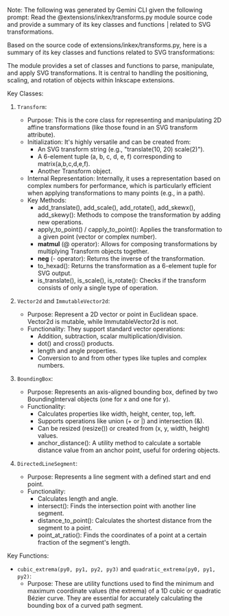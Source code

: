 Note: The following was generated by Gemini CLI given the following prompt:
 Read the @extensions/inkex/transforms.py module source code and provide a summary of its key classes and functions
│related to SVG transformations.

Based on the source code of extensions/inkex/transforms.py, here is a summary of its key classes and functions related to
  SVG transformations:

  The module provides a set of classes and functions to parse, manipulate, and apply SVG transformations. It is central to
  handling the positioning, scaling, and rotation of objects within Inkscape extensions.

  Key Classes:

   1. `Transform`:
       * Purpose: This is the core class for representing and manipulating 2D affine transformations (like those found in an
         SVG transform attribute).
       * Initialization: It's highly versatile and can be created from:
           * An SVG transform string (e.g., "translate(10, 20) scale(2)").
           * A 6-element tuple (a, b, c, d, e, f) corresponding to matrix(a,b,c,d,e,f).
           * Another Transform object.
       * Internal Representation: Internally, it uses a representation based on complex numbers for performance, which is
         particularly efficient when applying transformations to many points (e.g., in a path).
       * Key Methods:
           * add_translate(), add_scale(), add_rotate(), add_skewx(), add_skewy(): Methods to compose the transformation by
             adding new operations.
           * apply_to_point() / capply_to_point(): Applies the transformation to a given point (vector or complex number).
           * __matmul__ (@ operator): Allows for composing transformations by multiplying Transform objects together.
           * __neg__ (- operator): Returns the inverse of the transformation.
           * to_hexad(): Returns the transformation as a 6-element tuple for SVG output.
           * is_translate(), is_scale(), is_rotate(): Checks if the transform consists of only a single type of operation.

   2. `Vector2d` and `ImmutableVector2d`:
       * Purpose: Represent a 2D vector or point in Euclidean space. Vector2d is mutable, while ImmutableVector2d is not.
       * Functionality: They support standard vector operations:
           * Addition, subtraction, scalar multiplication/division.
           * dot() and cross() products.
           * length and angle properties.
           * Conversion to and from other types like tuples and complex numbers.

   3. `BoundingBox`:
       * Purpose: Represents an axis-aligned bounding box, defined by two BoundingInterval objects (one for x and one for y).
       * Functionality:
           * Calculates properties like width, height, center, top, left.
           * Supports operations like union (+ or |) and intersection (&).
           * Can be resized (resize()) or created from (x, y, width, height) values.
           * anchor_distance(): A utility method to calculate a sortable distance value from an anchor point, useful for
             ordering objects.

   4. `DirectedLineSegment`:
       * Purpose: Represents a line segment with a defined start and end point.
       * Functionality:
           * Calculates length and angle.
           * intersect(): Finds the intersection point with another line segment.
           * distance_to_point(): Calculates the shortest distance from the segment to a point.
           * point_at_ratio(): Finds the coordinates of a point at a certain fraction of the segment's length.

  Key Functions:

   * `cubic_extrema(py0, py1, py2, py3)` and `quadratic_extrema(py0, py1, py2)`:
       * Purpose: These are utility functions used to find the minimum and maximum coordinate values (the extrema) of a 1D
         cubic or quadratic Bézier curve. They are essential for accurately calculating the bounding box of a curved path
         segment.

